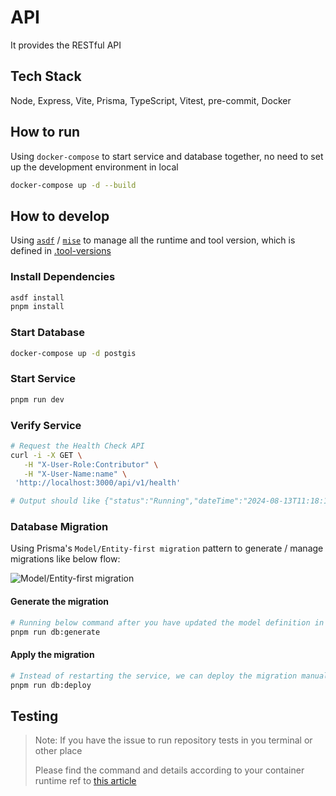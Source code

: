 # API

It provides the RESTful API

## Tech Stack

Node, Express, Vite, Prisma, TypeScript, Vitest, pre-commit, Docker

## How to run

Using `docker-compose` to start service and database together, no need to set up the development environment in local

```sh
docker-compose up -d --build
```

## How to develop

Using [`asdf`](https://github.com/asdf-vm/asdf) / [`mise`](https://github.com/jdx/mise) to manage all the runtime and tool version, which is defined in [.tool-versions](.tool-versions)

### Install Dependencies

```sh
asdf install
pnpm install
```

### Start Database

```sh
docker-compose up -d postgis
```

### Start Service

```sh
pnpm run dev
```

### Verify Service

```sh
# Request the Health Check API
curl -i -X GET \
   -H "X-User-Role:Contributor" \
   -H "X-User-Name:name" \
 'http://localhost:3000/api/v1/health'

# Output should like {"status":"Running","dateTime":"2024-08-13T11:18:11+08:00"}
```

### Database Migration

Using Prisma's `Model/Entity-first migration` pattern to generate / manage migrations like below flow:

![Model/Entity-first migration](https://www.prisma.io/docs/assets/images/entity-first-migration-flow-d2d31eba03a45b765903b594c1843d5a.png)

#### Generate the migration

```sh
# Running below command after you have updated the model definition in ./prisma/schema.prisma
pnpm run db:generate
```

#### Apply the migration

```sh
# Instead of restarting the service, we can deploy the migration manually here
pnpm run db:deploy
```

## Testing

> Note: If you have the issue to run repository tests in you terminal or other place
>
> Please find the command and details according to your container runtime ref to [this article](https://node.testcontainers.org/supported-container-runtimes/#docker)
